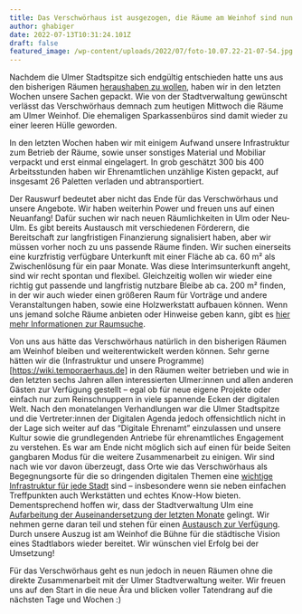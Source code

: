 ```yaml
---
title: Das Verschwörhaus ist ausgezogen, die Räume am Weinhof sind nun leer
author: ghabiger
date: 2022-07-13T10:31:24.101Z
draft: false
featured_image: /wp-content/uploads/2022/07/foto-10.07.22-21-07-54.jpg
---
```

Nachdem die Ulmer Stadtspitze sich endgültig entschieden hatte uns aus den bisherigen Räumen [heraushaben zu wollen](/das-verschwoerhaus-zieht-um/), haben wir in den letzten Wochen unsere Sachen gepackt. Wie von der Stadtverwaltung gewünscht verlässt das Verschwörhaus demnach zum heutigen Mittwoch die Räume am Ulmer Weinhof. Die ehemaligen Sparkassenbüros sind damit wieder zu einer leeren Hülle geworden.

In den letzten Wochen haben wir mit einigem Aufwand unsere Infrastruktur zum Betrieb der Räume, sowie unser sonstiges Material und Mobiliar verpackt und erst einmal eingelagert. In grob geschätzt 300 bis 400 Arbeitsstunden haben wir Ehrenamtlichen unzählige Kisten gepackt, auf insgesamt 26 Paletten verladen und abtransportiert.

Der Rauswurf bedeutet aber nicht das Ende für das Verschwörhaus und unsere Angebote. Wir haben weiterhin Power und freuen uns auf einen Neuanfang! Dafür suchen wir nach neuen Räumlichkeiten in Ulm oder Neu-Ulm. Es gibt bereits Austausch mit verschiedenen Förderern, die Bereitschaft zur langfristigen Finanzierung signalisiert haben, aber wir müssen vorher noch zu uns passende Räume finden. Wir suchen einerseits eine kurzfristig verfügbare Unterkunft mit einer Fläche ab ca. 60 m² als Zwischenlösung für ein paar Monate. Was diese Interimsunterkunft angeht, sind wir recht spontan und flexibel. Gleichzeitig wollen wir wieder eine richtig gut passende und langfristig nutzbare Bleibe ab ca. 200 m² finden, in der wir auch wieder einen größeren Raum für Vorträge und andere Veranstaltungen haben, sowie eine Holzwerkstatt aufbauen können. Wenn uns jemand solche Räume anbieten oder Hinweise geben kann, gibt es [hier mehr Informationen zur Raumsuche](/umzug/).

Von uns aus hätte das Verschwörhaus natürlich in den bisherigen Räumen am Weinhof bleiben und weiterentwickelt werden können. Sehr gerne hätten wir die (Infrastruktur und unsere Programme)[https://wiki.temporaerhaus.de] in den Räumen weiter betrieben und wie in den letzten sechs Jahren allen interessierten Ulmer:innen und allen anderen Gästen zur Verfügung gestellt – egal ob für neue eigene Projekte oder einfach nur zum Reinschnuppern in viele spannende Ecken der digitalen Welt. Nach den monatelangen Verhandlungen war die Ulmer Stadtspitze und die Vertreter:innen der Digitalen Agenda jedoch offensichtlich nicht in der Lage sich weiter auf das “Digitale Ehrenamt” einzulassen und unsere Kultur sowie die grundlegenden Antriebe für ehrenamtliches Engagement zu verstehen. Es war am Ende nicht möglich sich auf einen für beide Seiten gangbaren Modus für die weitere Zusammenarbeit zu einigen. Wir sind nach wie vor davon überzeugt, dass Orte wie das Verschwörhaus als Begegnungsorte für die so dringenden digitalen Themen eine [wichtige Infrastruktur für jede Stadt](https://verschwoerhaus-bleibt.de/) sind – insbesondere wenn sie neben einfachen Treffpunkten auch Werkstätten und echtes Know-How bieten. Dementsprechend hoffen wir, dass der Stadtverwaltung Ulm eine [Aufarbeitung der Auseinandersetzung der letzten Monate](https://piratenpartei-bw.de/2022/06/30/antrag-verschwoerhaus-ulm/) gelingt. Wir nehmen gerne daran teil und stehen für einen [Austausch zur Verfügung](/kontakt/).
Durch unsere Auszug ist am Weinhof die Bühne für die städtische Vision eines Stadtlabors wieder bereitet. Wir wünschen viel Erfolg bei der Umsetzung!

Für das Verschwörhaus geht es nun jedoch in neuen Räumen ohne die direkte Zusammenarbeit mit der Ulmer Stadtverwaltung weiter.
Wir freuen uns auf den Start in die neue Ära und blicken voller Tatendrang auf die nächsten Tage und Wochen :)
